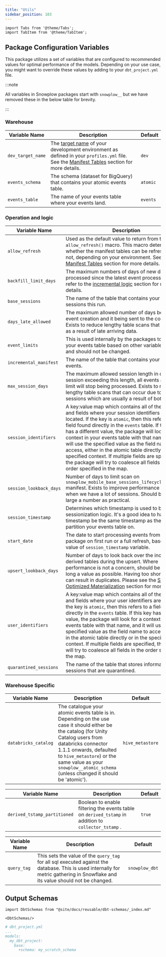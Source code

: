 ```yaml
---
title: "Utils"
sidebar_position: 103
---
```


```mdx-code-block
import Tabs from '@theme/Tabs';
import TabItem from '@theme/TabItem';
```

## Package Configuration Variables

This package utilizes a set of variables that are configured to recommended values for optimal performance of the models. Depending on your use case, you might want to override these values by adding to your `dbt_project.yml` file.

:::note

All variables in Snowplow packages start with `snowplow__` but we have removed these in the below table for brevity.

:::

### Warehouse
| Variable Name     | Description                                                                                                                                                                                                                                                                                                                                                                                                                                | Default                                   |
| ----------------- | ------------------------------------------------------------------------------------------------------------------------------------------------------------------------------------------------------------------------------------------------------------------------------------------------------------------------------------------------------------------------------------------------------------------------------------------ | ----------------------------------------- |
| `dev_target_name` | The [target name](https://docs.getdbt.com/reference/profiles.yml) of your development environment as defined in your `profiles.yml` file. See the [Manifest Tables](/docs/modeling-your-data/modeling-your-data-with-dbt/dbt-operation/#manifest-tables) section for more details.                                                                                                                                                         | `dev`                                     | `snowplow_base_sessions_this_run`                                  |
| `events_schema`   | The schema (dataset for BigQuery) that contains your atomic events table.                                                                                                                                                                                                                                                                                                                                                                  | `atomic`                                  |
| `events_table`        | The name of your events table where your events land.                                                                                                                                                                                                                                                                                                                                                                                       | `events`


### Operation and logic
| Variable Name           | Description                                                                                                                                                                                                                                                                                                                                                                                                      | Default        |
| ----------------------- | ---------------------------------------------------------------------------------------------------------------------------------------------------------------------------------------------------------------------------------------------------------------------------------------------------------------------------------------------------------------------------------------------------------------- | -------------- |
| `allow_refresh`         | Used as the default value to return from the `allow_refresh()` macro. This macro determines whether the manifest tables can be refreshed or not, depending on your environment. See the [Manifest Tables](/docs/modeling-your-data/modeling-your-data-with-dbt/dbt-operation/#manifest-tables) section for more details.                                                                                         | `false`        |
| `backfill_limit_days`   | The maximum numbers of days of new data to be processed since the latest event processed. Please refer to the [incremental logic](/docs/modeling-your-data/modeling-your-data-with-dbt/dbt-advanced-usage/dbt-incremental-logic/#identification-of-events-to-process) section for more details.                                                                                                                  | `30`           |
| `base_sessions`   | The name of the table that contains your base sessions this run.                                                                                                                                                                                                                                                                                                                                                                  | `snowplow_base_sessions_this_run`
| `days_late_allowed`     | The maximum allowed number of days between the event creation and it being sent to the collector. Exists to reduce lengthy table scans that can occur as a result of late arriving data.                                                                                                                                                                                                                         | `3`            |
| `event_limits`          | This is used internally by the packages to reference your events table based on other variable values and should not be changed.                                                                                                                                                                                                                                                                                                           | `snowplow_base_new_event_limits`                                  |
| `incremental_manifest`    | The name of the table that contains your atomic events.                                                                                                                                                                                                                                                                                                                                                                                    | `snowplow_incremental_manifest`                                  |
| `max_session_days`      | The maximum allowed session length in days. For a session exceeding this length, all events after this limit will stop being processed. Exists to reduce lengthy table scans that can occur due to long sessions which are usually a result of bots.                                                                                                                                                             | `3`            |
| `session_identifiers` | A key:value map which contains all of the contexts and fields where your session identifiers are located. If the key is `atomic`, then this refers to a field found directly in the `events` table. If this key has a different value, the package will look for a context in your events table with that name, and it will use the specified value as the field name to access, either in the atomic table directly or in the specified context. If multiple fields are specified, the package will try to coalesce all fields in the order specified in the map. | `{"atomic": "domain_sessionid"}`
| `session_lookback_days` | Number of days to limit scan on `snowplow_mobile_base_sessions_lifecycle_manifest` manifest. Exists to improve performance of model when we have a lot of sessions. Should be set to as large a number as practical.                                                                                                                                                                                             | `730`          |
| `session_timestamp` | Determines which timestamp is used to build the sessionization logic. It's a good idea to have this timestamp be the same timestamp as the field you partition your events table on. | `collector_tstamp`
| `start_date`            | The date to start processing events from in the package on first run or a full refresh, based on the value of `session_timestamp` variable.                                                                                                                                                                                                                                                                                             | `'2020-01-01'` |
| `upsert_lookback_days`  | Number of days to look back over the incremental derived tables during the upsert. Where performance is not a concern, should be set to as long a value as possible. Having too short a period can result in duplicates. Please see the [Snowplow Optimized Materialization](/docs/modeling-your-data/modeling-your-data-with-dbt/dbt-advanced-usage/dbt-incremental-materialization/) section for more details. | `30`           |
| `user_identifiers` | A key:value map which contains all of the contexts and fields where your user identifiers are located. If the key is `atomic`, then this refers to a field found directly in the `events` table. If this key has a different value, the package will look for a context in your events table with that name, and it will use the specified value as the field name to access, either in the atomic table directly or in the specified context. If multiple fields are specified, the package will try to coalesce all fields in the order specified in the map. | `{"atomic": "domain_userid"}` |
| `quarantined_sessions` | The name of the table that stores information on all sessions that are quarantined. | `snowplow_base_quarantined_sessions` |

### Warehouse Specific

<Tabs groupId="warehouse" queryString>
<TabItem value="databricks" label="Databricks" default>

| Variable Name        | Description                                                                                                                                                                                                                                                                                          | Default |
| -------------------- | ---------------------------------------------------------------------------------------------------------------------------------------------------------------------------------------------------------------------------------------------------------------------------------------------------- | ------- |
| `databricks_catalog` | The catalogue your atomic events table is in. Depending on the use case it should either be the catalog (for Unity Catalog users from databricks connector 1.1.1 onwards, defaulted to `hive_metastore`) or the same value as your `snowplow__atomic_schema` (unless changed it should be 'atomic'). |      `hive_metastore`   |

</TabItem>
<TabItem value="bigquery" label="Bigquery" default>

| Variable Name                | Description                                                                                          | Default |
| ---------------------------- | ---------------------------------------------------------------------------------------------------- | ------- |
| `derived_tstamp_partitioned` | Boolean to enable filtering the events table on `derived_tstamp` in addition to `collector_tstamp` . | `true`  |

</TabItem>
<TabItem value="snowflake" label="Snowflake" default>

| Variable Name | Description                                                                                                                                                                    | Default        |
| ------------- | ------------------------------------------------------------------------------------------------------------------------------------------------------------------------------ | -------------- |
| `query_tag`   | This sets the value of the `query_tag` for all sql executed against the database. This is used internally for metric gathering in Snowflake and its value should not be changed. | `snowplow_dbt` |

</TabItem>
</Tabs>

## Output Schemas
```mdx-code-block
import DbtSchemas from "@site/docs/reusable/dbt-schemas/_index.md"

<DbtSchemas/>
```

```yml
# dbt_project.yml
...
models:
  my_dbt_project:
    base:
      +schema: my_scratch_schema
```
